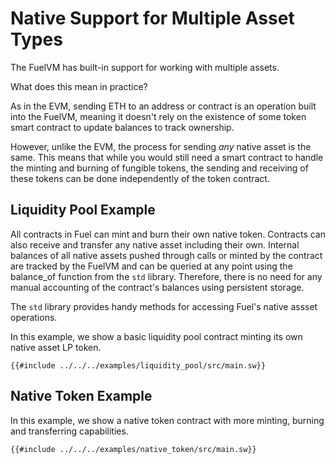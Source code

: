 # Native Support for Multiple Asset Types

The FuelVM has built-in support for working with multiple assets.

What does this mean in practice?

As in the EVM, sending ETH to an address or contract is an operation built into the FuelVM, meaning it doesn't rely on the existence of some token smart contract to update balances to track ownership.

However, unlike the EVM, the process for sending _any_ native asset is the same. This means that while you would still need a smart contract to handle the minting and burning of fungible tokens, the sending and receiving of these tokens can be done independently of the token contract.

## Liquidity Pool Example

All contracts in Fuel can mint and burn their own native token. Contracts can also receive and transfer any native asset including their own. Internal balances of all native assets pushed through calls or minted by the contract are tracked by the FuelVM and can be queried at any point using the balance_of function from the `std` library. Therefore, there is no need for any manual accounting of the contract's balances using persistent storage.

The `std` library provides handy methods for accessing Fuel's native assset operations.

In this example, we show a basic liquidity pool contract minting its own native asset LP token.

```sway
{{#include ../../../examples/liquidity_pool/src/main.sw}}
```

## Native Token Example

In this example, we show a native token contract with more minting, burning and transferring capabilities.

```sway
{{#include ../../../examples/native_token/src/main.sw}}
```
